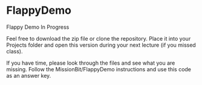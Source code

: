 # FlappyDemo
Flappy Demo In Progress 

Feel free to download the zip file or clone the repository. Place it into your Projects folder and open this version during your next lecture (if you missed class). 

If you have time, please look through the files and see what you are missing. Follow the MissionBit/FlappyDemo instructions and use this code as an answer key. 
